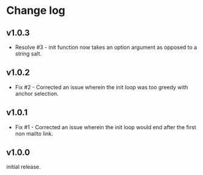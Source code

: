 # Change log

## v1.0.3

- Resolve #3 - init function now takes an option argument as opposed to a string salt.

## v1.0.2

- Fix #2 - Corrected an issue wherein the init loop was too greedy with anchor selection.

## v1.0.1

- Fix #1 - Corrected an issue wherein the init loop would end after the first non mailto link.

## v1.0.0

initial release.
